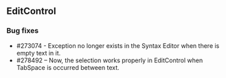 ## EditControl

### Bug fixes

* \#273074 - Exception no longer exists in the Syntax Editor when there is empty text in it.
* \#278492 – Now, the selection works properly in EditControl when TabSpace is occurred between text.

